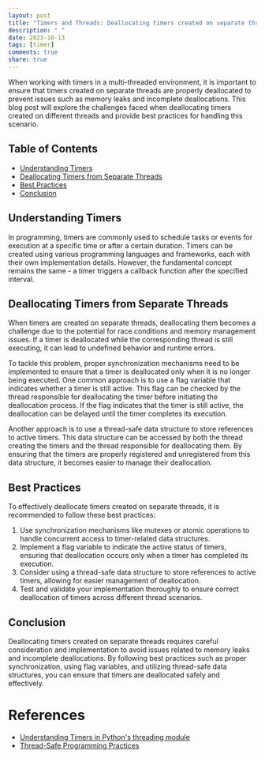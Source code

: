 ```yaml
---
layout: post
title: "Timers and Threads: Deallocating timers created on separate threads"
description: " "
date: 2023-10-13
tags: [timer]
comments: true
share: true
---
```


When working with timers in a multi-threaded environment, it is important to ensure that timers created on separate threads are properly deallocated to prevent issues such as memory leaks and incomplete deallocations. This blog post will explore the challenges faced when deallocating timers created on different threads and provide best practices for handling this scenario.

## Table of Contents
- [Understanding Timers](#understanding-timers)
- [Deallocating Timers from Separate Threads](#deallocating-timers-from-separate-threads)
- [Best Practices](#best-practices)
- [Conclusion](#conclusion)

## Understanding Timers

In programming, timers are commonly used to schedule tasks or events for execution at a specific time or after a certain duration. Timers can be created using various programming languages and frameworks, each with their own implementation details. However, the fundamental concept remains the same - a timer triggers a callback function after the specified interval.

## Deallocating Timers from Separate Threads

When timers are created on separate threads, deallocating them becomes a challenge due to the potential for race conditions and memory management issues. If a timer is deallocated while the corresponding thread is still executing, it can lead to undefined behavior and runtime errors.

To tackle this problem, proper synchronization mechanisms need to be implemented to ensure that a timer is deallocated only when it is no longer being executed. One common approach is to use a flag variable that indicates whether a timer is still active. This flag can be checked by the thread responsible for deallocating the timer before initiating the deallocation process. If the flag indicates that the timer is still active, the deallocation can be delayed until the timer completes its execution.

Another approach is to use a thread-safe data structure to store references to active timers. This data structure can be accessed by both the thread creating the timers and the thread responsible for deallocating them. By ensuring that the timers are properly registered and unregistered from this data structure, it becomes easier to manage their deallocation.

## Best Practices

To effectively deallocate timers created on separate threads, it is recommended to follow these best practices:

1. Use synchronization mechanisms like mutexes or atomic operations to handle concurrent access to timer-related data structures.
2. Implement a flag variable to indicate the active status of timers, ensuring that deallocation occurs only when a timer has completed its execution.
3. Consider using a thread-safe data structure to store references to active timers, allowing for easier management of deallocation.
4. Test and validate your implementation thoroughly to ensure correct deallocation of timers across different thread scenarios.

## Conclusion

Deallocating timers created on separate threads requires careful consideration and implementation to avoid issues related to memory leaks and incomplete deallocations. By following best practices such as proper synchronization, using flag variables, and utilizing thread-safe data structures, you can ensure that timers are deallocated safely and effectively.

# References
- [Understanding Timers in Python's threading module](https://docs.python.org/3/library/threading.html#timer-objects)
- [Thread-Safe Programming Practices](https://en.wikipedia.org/wiki/Thread_safety)